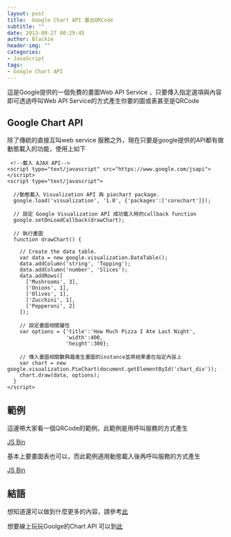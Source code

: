 ```yaml
---
layout: post
title:  Google Chart API 畫出QRCode
subtitle: ""
date: 2013-09-27 00:29:45
author: Blackie
header-img: ""
categories:
- JavaScript
tags:
- Google Chart API
---
```


這是Google提供的一個免費的畫圖Web API Service ，只要傳入指定選項與內容即可透過呼叫Web API Service的方式產生你要的圖或表甚至是QRCode

<!-- More -->

## Google Chart API

除了傳統的直接互叫web service 服務之外，現在只要是google提供的API都有做動態載入的功能，使用上如下


	 <!--載入 AJAX API-->
    <script type="text/javascript" src="https://www.google.com/jsapi"></script>
    <script type="text/javascript">

      //動態載入 Visualization API 與 piechart package.
      google.load('visualization', '1.0', {'packages':['corechart']});

      // 設定 Google Visualization API 成功載入時的callback function
      google.setOnLoadCallback(drawChart);

      // 執行畫圖
      function drawChart() {

        // Create the data table.
        var data = new google.visualization.DataTable();
        data.addColumn('string', 'Topping');
        data.addColumn('number', 'Slices');
        data.addRows([
          ['Mushrooms', 3],
          ['Onions', 1],
          ['Olives', 1],
          ['Zucchini', 1],
          ['Pepperoni', 2]
        ]);

        // 設定畫圖相關屬性
        var options = {'title':'How Much Pizza I Ate Last Night',
                       'width':400,
                       'height':300};

        // 傳入畫圖相關數興趣產生畫圖的instance並將結果畫在指定內容上
        var chart = new google.visualization.PieChart(document.getElementById('chart_div'));
        chart.draw(data, options);
      }
    </script>

## 範例

這邊帶大家看一個QRCode的範例，此範例是用呼叫服務的方式產生

<a class="jsbin-embed" href="http://jsbin.com/AbEFEmu/1/embed?html,output">JS Bin</a><script src="http://static.jsbin.com/js/embed.js"></script>

基本上要畫圖表也可以，而此範例適用動態載入後再呼叫服務的方式產生

<a class="jsbin-embed" href="http://jsbin.com/AbEFEmu/2/embed?html,output">JS Bin</a><script src="http://static.jsbin.com/js/embed.js"></script>

## 結語

想知道還可以做到什麼更多的內容，請參考[此](https://google-developers.appspot.com/chart/interactive/docs/gallery)

想要線上玩玩Goolge的Chart API 可以到[此](https://code.google.com/apis/ajax/playground/?type=visualization#pie_chart)
